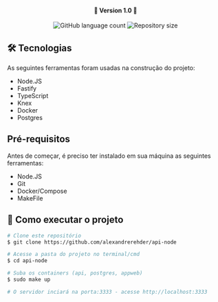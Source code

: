 <h4 align="center"> 
	🚧 Version 1.0 🚧
</h4>

<p align="center">
    <img alt="GitHub language count" src="https://img.shields.io/github/languages/count/alexandrerehder/api-node?color=%2304D361"> 
    <img alt="Repository size" src="https://img.shields.io/github/repo-size/alexandrerehder/api-node">
</p>
    
## 🛠 Tecnologias

As seguintes ferramentas foram usadas na construção do projeto:

- Node.JS
- Fastify
- TypeScript
- Knex
- Docker
- Postgres

## Pré-requisitos

Antes de começar, é preciso ter instalado em sua máquina as seguintes ferramentas:

- Node.JS
- Git
- Docker/Compose
- MakeFile

## 🚀 Como executar o projeto

```bash
# Clone este repositório
$ git clone https://github.com/alexandrerehder/api-node

# Acesse a pasta do projeto no terminal/cmd
$ cd api-node

# Suba os containers (api, postgres, appweb)
$ sudo make up

# O servidor inciará na porta:3333 - acesse http://localhost:3333
```
